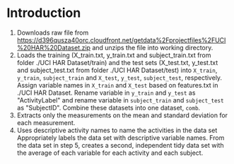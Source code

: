 # Introduction
1. Downloads raw file from https://d396qusza40orc.cloudfront.net/getdata%2Fprojectfiles%2FUCI%20HAR%20Dataset.zip and unzips the file into working directory.
2. Loads the training (X_train.txt, y_train.txt and subject_train.txt from folder ./UCI HAR Dataset/train) and the test sets (X_test.txt, y_test.txt and subject_test.txt from folder ./UCI HAR Dataset/test) into `X_train`, `y_train`, `subject_train` and `X_test`, `y_test`, `subject_test`, respectively. Assign variable names in `X_train` and `X_test` based on features.txt in ./UCI HAR Dataset. Rename variable in `y_train` and `y_test` as "ActivityLabel" and rename variable in `subject_train` and `subject_test` as "SubjectID". Combine these datasets into one dataset, `comb`. 
3. Extracts only the measurements on the mean and standard deviation for each measurement.
4. Uses descriptive activity names to name the activities in the data set 
Appropriately labels the data set with descriptive variable names.
From the data set in step 5, creates a second, independent tidy data set with the average of each variable for each activity and each subject.
